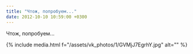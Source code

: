 ```yaml
---
title: "Чтож, попробуем..."
date: 2012-10-10 10:59:00 +0300
---
```


Чтож, попробуем...

{% include media.html f="/assets/vk_photos/1/GVMjJ7EgrhY.jpg" alt="" %}
